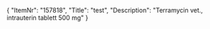 {
  "ItemNr": "157818",
  "Title": "test",
  "Description": "Terramycin vet., intrauterin tablett 500 mg"
}